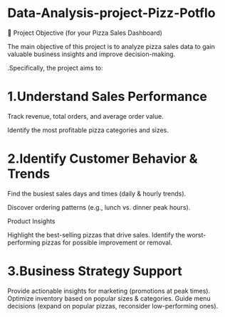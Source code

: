 # Data-Analysis-project-Pizz-Potflo
🎯 Project Objective (for your Pizza Sales Dashboard)

The main objective of this project is to analyze pizza sales data to gain valuable business insights and improve decision-making.

.Specifically, the project aims to:

# 1.Understand Sales Performance

Track revenue, total orders, and average order value.

Identify the most profitable pizza categories and sizes.

# 2.Identify Customer Behavior & Trends

Find the busiest sales days and times (daily & hourly trends).

Discover ordering patterns (e.g., lunch vs. dinner peak hours).

Product Insights

Highlight the best-selling pizzas that drive sales.
Identify the worst-performing pizzas for possible improvement or removal.


# 3.Business Strategy Support

Provide actionable insights for marketing (promotions at peak times).
Optimize inventory based on popular sizes & categories.
Guide menu decisions (expand on popular pizzas, reconsider low-performing ones).

